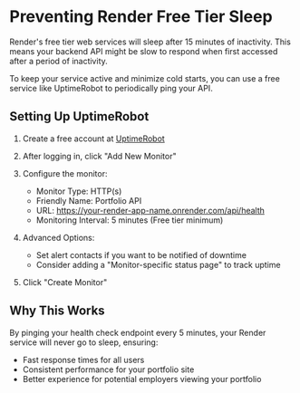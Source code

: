 # Preventing Render Free Tier Sleep

Render's free tier web services will sleep after 15 minutes of inactivity. This means your backend API might be slow to respond when first accessed after a period of inactivity.

To keep your service active and minimize cold starts, you can use a free service like UptimeRobot to periodically ping your API.

## Setting Up UptimeRobot

1. Create a free account at [UptimeRobot](https://uptimerobot.com/)

2. After logging in, click "Add New Monitor"

3. Configure the monitor:
   - Monitor Type: HTTP(s)
   - Friendly Name: Portfolio API
   - URL: https://your-render-app-name.onrender.com/api/health
   - Monitoring Interval: 5 minutes (Free tier minimum)

4. Advanced Options:
   - Set alert contacts if you want to be notified of downtime
   - Consider adding a "Monitor-specific status page" to track uptime

5. Click "Create Monitor"

## Why This Works

By pinging your health check endpoint every 5 minutes, your Render service will never go to sleep, ensuring:

- Fast response times for all users
- Consistent performance for your portfolio site
- Better experience for potential employers viewing your portfolio
